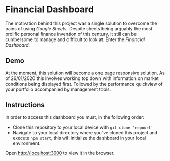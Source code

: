 # Financial Dashboard
The motivation behind this project was a single solution to overcome the pains of using *Google Sheets*. Despite sheets
being arguably the most prolific personal finance invention of this century, it still can be cumbersome to manage and 
difficult to look at. Enter the *Financial Dashboard*.

## Demo
At the moment, this solution will become a one page responsive solution. As of 26/01/2020 this involves working top down
with information on market conditions being displayed first. Followed by the performance quickview of your portfolio
accompanied by management tools.

## Instructions
In order to access this dashboard you must, in the following order:

- Clone this repository to your local device with 
 `git clone 'repourl'`
- Navigate to your local directory where you've cloned this project and execute 
`npm start`, this will initialize the dashboard in your local environment.

Open [http://localhost:3000](http://localhost:3000) to view it in the browser.